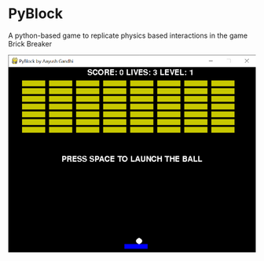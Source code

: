 # PyBlock
 A python-based game to replicate physics based interactions in the game Brick Breaker
 
 ![](/screenshots/game_init.png)
